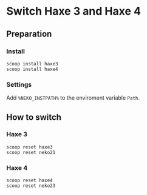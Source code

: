 # Switch Haxe 3 and Haxe 4

## Preparation

### Install

```
scoop install haxe3
scoop install haxe4
```

### Settings

Add `%NEKO_INSTPATH%` to the enviroment variable `Path`.


## How to switch

### Haxe 3

```
scoop reset haxe3
scoop reset neko21
```

### Haxe 4

```
scoop reset haxe4
scoop reset neko23
```
